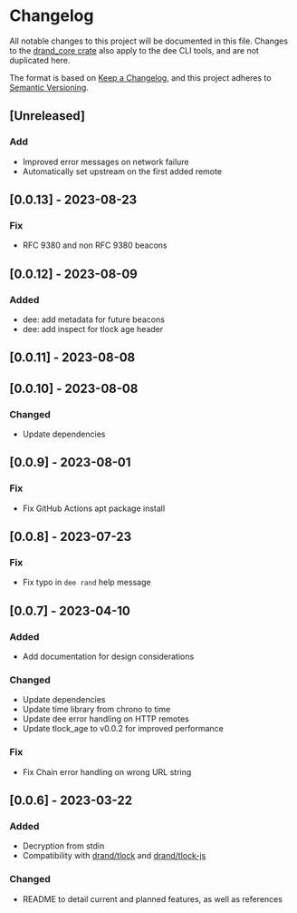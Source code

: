 # Changelog

All notable changes to this project will be documented in this file. Changes to the [drand_core crate](../drand_core/CHANGELOG.md) also apply to the dee CLI tools, and are not duplicated here.

The format is based on [Keep a Changelog](https://keepachangelog.com/en/1.0.0/), and this project adheres to [Semantic Versioning](https://semver.org/spec/v2.0.0.html).

## [Unreleased]

### Add

- Improved error messages on network failure
- Automatically set upstream on the first added remote

## [0.0.13] - 2023-08-23

### Fix

- RFC 9380 and non RFC 9380 beacons

## [0.0.12] - 2023-08-09

### Added

- dee: add metadata for future beacons
- dee: add inspect for tlock age header

## [0.0.11] - 2023-08-08

## [0.0.10] - 2023-08-08

### Changed

- Update dependencies

## [0.0.9] - 2023-08-01

### Fix

- Fix GitHub Actions apt package install

## [0.0.8] - 2023-07-23

### Fix

- Fix typo in `dee rand` help message

## [0.0.7] - 2023-04-10

### Added

- Add documentation for design considerations

### Changed

- Update dependencies
- Update time library from chrono to time
- Update dee error handling on HTTP remotes
- Update tlock_age to v0.0.2 for improved performance

### Fix

- Fix Chain error handling on wrong URL string

## [0.0.6] - 2023-03-22

### Added

- Decryption from stdin
- Compatibility with [drand/tlock](https://github.com/drand/tlock) and [drand/tlock-js](https://github.com/drand/tlock)

### Changed
- README to detail current and planned features, as well as references
